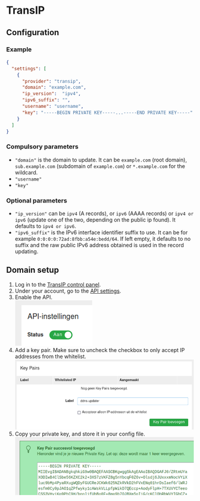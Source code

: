 # TransIP

## Configuration

### Example

```json
{
  "settings": [
    {
      "provider": "transip",
      "domain": "example.com",
      "ip_version":  "ipv4",
      "ipv6_suffix": "",
      "username": "username",
      "key": "-----BEGIN PRIVATE KEY-----...-----END PRIVATE KEY-----"
    }
  ]
}
```

### Compulsory parameters

- `"domain"` is the domain to update. It can be `example.com` (root domain), `sub.example.com` (subdomain of `example.com`) or `*.example.com` for the wildcard.
- `"username"`
- `"key"`

### Optional parameters

- `"ip_version"` can be `ipv4` (A records), or `ipv6` (AAAA records) or `ipv4 or ipv6` (update one of the two, depending on the public ip found). It defaults to `ipv4 or ipv6`.
- `"ipv6_suffix"` is the IPv6 interface identifier suffix to use. It can be for example `0:0:0:0:72ad:8fbb:a54e:bedd/64`. If left empty, it defaults to no suffix and the raw public IPv6 address obtained is used in the record updating.

## Domain setup

1. Log in to the [TransIP control panel](https://www.transip.nl/cp/).
2. Under your account, go to the [API settings](https://www.transip.nl/cp/account/api/).
3. Enable the API.\
![A toggle showing the API status as on](../readme/transip1.png)
4. Add a key pair. Make sure to uncheck the checkbox to only accept IP addresses from the whitelist.\
![A table listing the key pairs](../readme/transip2.png)
5. Copy your private key, and store it in your config file.\
![A snippet of a generated private key](../readme/transip3.png)

